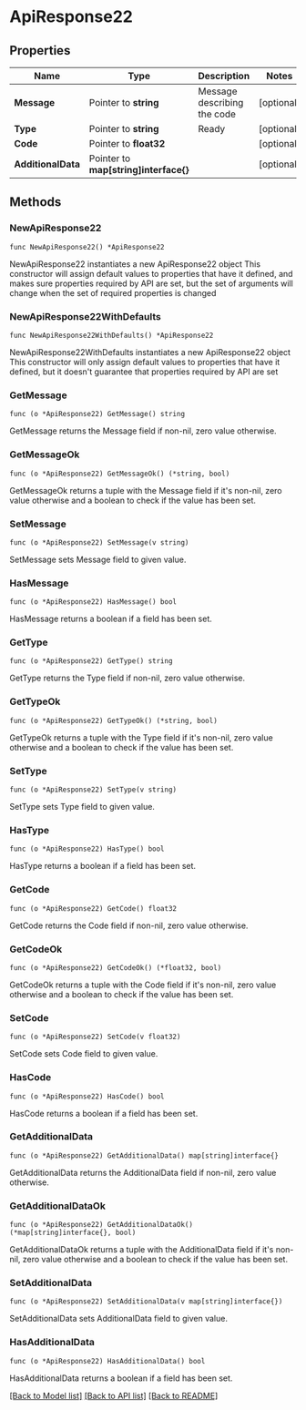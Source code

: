 # ApiResponse22

## Properties

Name | Type | Description | Notes
------------ | ------------- | ------------- | -------------
**Message** | Pointer to **string** | Message describing the code | [optional] 
**Type** | Pointer to **string** | Ready | [optional] 
**Code** | Pointer to **float32** |  | [optional] 
**AdditionalData** | Pointer to **map[string]interface{}** |  | [optional] 

## Methods

### NewApiResponse22

`func NewApiResponse22() *ApiResponse22`

NewApiResponse22 instantiates a new ApiResponse22 object
This constructor will assign default values to properties that have it defined,
and makes sure properties required by API are set, but the set of arguments
will change when the set of required properties is changed

### NewApiResponse22WithDefaults

`func NewApiResponse22WithDefaults() *ApiResponse22`

NewApiResponse22WithDefaults instantiates a new ApiResponse22 object
This constructor will only assign default values to properties that have it defined,
but it doesn't guarantee that properties required by API are set

### GetMessage

`func (o *ApiResponse22) GetMessage() string`

GetMessage returns the Message field if non-nil, zero value otherwise.

### GetMessageOk

`func (o *ApiResponse22) GetMessageOk() (*string, bool)`

GetMessageOk returns a tuple with the Message field if it's non-nil, zero value otherwise
and a boolean to check if the value has been set.

### SetMessage

`func (o *ApiResponse22) SetMessage(v string)`

SetMessage sets Message field to given value.

### HasMessage

`func (o *ApiResponse22) HasMessage() bool`

HasMessage returns a boolean if a field has been set.

### GetType

`func (o *ApiResponse22) GetType() string`

GetType returns the Type field if non-nil, zero value otherwise.

### GetTypeOk

`func (o *ApiResponse22) GetTypeOk() (*string, bool)`

GetTypeOk returns a tuple with the Type field if it's non-nil, zero value otherwise
and a boolean to check if the value has been set.

### SetType

`func (o *ApiResponse22) SetType(v string)`

SetType sets Type field to given value.

### HasType

`func (o *ApiResponse22) HasType() bool`

HasType returns a boolean if a field has been set.

### GetCode

`func (o *ApiResponse22) GetCode() float32`

GetCode returns the Code field if non-nil, zero value otherwise.

### GetCodeOk

`func (o *ApiResponse22) GetCodeOk() (*float32, bool)`

GetCodeOk returns a tuple with the Code field if it's non-nil, zero value otherwise
and a boolean to check if the value has been set.

### SetCode

`func (o *ApiResponse22) SetCode(v float32)`

SetCode sets Code field to given value.

### HasCode

`func (o *ApiResponse22) HasCode() bool`

HasCode returns a boolean if a field has been set.

### GetAdditionalData

`func (o *ApiResponse22) GetAdditionalData() map[string]interface{}`

GetAdditionalData returns the AdditionalData field if non-nil, zero value otherwise.

### GetAdditionalDataOk

`func (o *ApiResponse22) GetAdditionalDataOk() (*map[string]interface{}, bool)`

GetAdditionalDataOk returns a tuple with the AdditionalData field if it's non-nil, zero value otherwise
and a boolean to check if the value has been set.

### SetAdditionalData

`func (o *ApiResponse22) SetAdditionalData(v map[string]interface{})`

SetAdditionalData sets AdditionalData field to given value.

### HasAdditionalData

`func (o *ApiResponse22) HasAdditionalData() bool`

HasAdditionalData returns a boolean if a field has been set.


[[Back to Model list]](../README.md#documentation-for-models) [[Back to API list]](../README.md#documentation-for-api-endpoints) [[Back to README]](../README.md)


